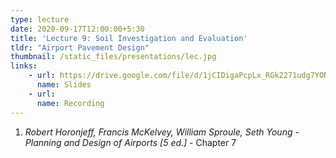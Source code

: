 ```yaml
---
type: lecture
date: 2020-09-17T12:00:00+5:30
title: 'Lecture 9: Soil Investigation and Evaluation'
tldr: "Airport Pavement Design"
thumbnail: /static_files/presentations/lec.jpg
links: 
    - url: https://drive.google.com/file/d/1jCIDigaPcpLx_RGk2271udg7YONNxO9Q/view?usp=sharing
      name: Slides
    - url: 
      name: Recording
---
```

1. *Robert Horonjeff, Francis McKelvey, William Sproule, Seth Young - Planning and Design of Airports [5 ed.]* - Chapter 7